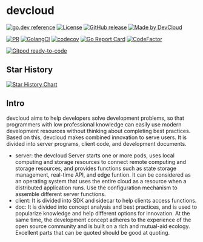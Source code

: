 # devcloud

[![go.dev reference](https://img.shields.io/badge/go.dev-reference-007d9c?logo=go&logoColor=white)](https://pkg.go.dev/github.com/silverswords/devcloud)
[![License](https://img.shields.io/badge/license-Apache--2.0%20%2F%20MIT-%2397ca00.svg)](https://github.com/silverswords/devcloud/blob/main/COPYRIGHT)
[![GitHub release](https://img.shields.io/github/release/silverswords/devcloud.svg)](https://github.com/silverswords/devcloud/releases)
[![Made by DevCloud](https://img.shields.io/badge/made%20by-devcloud-blue.svg?style=flat)](https://yuque.com/abser)

[![PR](https://github.com/silverswords/devcloud/workflows/PR/badge.svg)](https://github.com/silverswords/devcloud/actions?query=workflow%3APR)
[![GolangCI](https://golangci.com/badges/github.com/silverswords/devcloud.svg)](https://golangci.com/r/github.com/silverswords/devcloud)
[![codecov](https://codecov.io/gh/silverswords/devcloud/branch/main/graph/badge.svg)](https://codecov.io/gh/silverswords/devcloud)
[![Go Report Card](https://goreportcard.com/badge/github.com/silverswords/devcloud)](https://goreportcard.com/report/github.com/silverswords/devcloud)
[![CodeFactor](https://www.codefactor.io/repository/github/silverswords/devcloud/badge)](https://www.codefactor.io/repository/github/silverswords/devcloud)

[![Gitpod ready-to-code](https://img.shields.io/badge/Gitpod-ready--to--code-blue?logo=gitpod)](https://gitpod.io/#https://github.com/silverswords/devcloud)

## Star History

[![Star History Chart](https://api.star-history.com/svg?repos=silverswords/devcloud&type=Date)](https://star-history.com/#silverswords/devcloud&Date)

## Intro
devcloud aims to help developers solve development problems, so that programmers with low professional knowledge can easily use modern development resources without thinking about completing best practices. Based on this, devcloud makes combined innovation to serve users. It is divided into server programs, client code, and development documents. 
- server: the devcloud Server starts one or more pods, uses local computing and storage resources to connect remote computing and storage resources, and provides functions such as state storage management, real-time API, and edge funtion. It can be considered as an operating system that uses the entire cloud as a resource when a distributed application runs. Use the configuration mechanism to assemble different server functions. 
- client: It is divided into SDK and sidecar to help clients access functions. 
- doc: It is divided into concept analysis and best practices, and is used to popularize knowledge and help different options for innovation. 
At the same time, the development concept adheres to the experience of the open source community and is built on a rich and mutual-aid ecology. Excellent parts that can be quoted should be good at quoting. 

